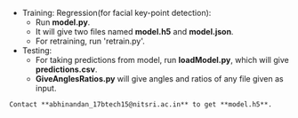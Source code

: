 - Training:
	Regression(for facial key-point detection):
	- Run **model.py**.
	- It will give two files named **model.h5** and **model.json**.
	- For retraining, run 'retrain.py'.
- Testing:
	- For taking predictions from model, run **loadModel.py**, which will give **predictions.csv**.
	- **GiveAnglesRatios.py** will give angles and ratios of any file given as input.
	
`Contact **abhinandan_17btech15@nitsri.ac.in** to get **model.h5**.`
	
